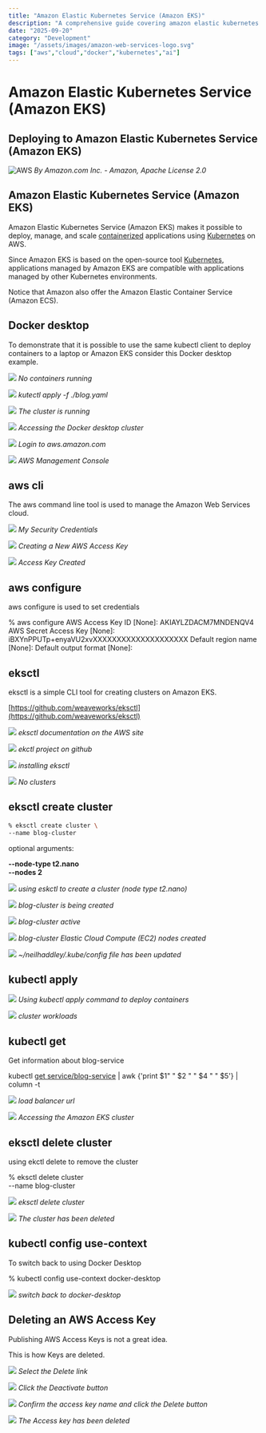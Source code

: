 ```yaml
---
title: "Amazon Elastic Kubernetes Service (Amazon EKS)"
description: "A comprehensive guide covering amazon elastic kubernetes service (amazon eks)"
date: "2025-09-20"
category: "Development"
image: "/assets/images/amazon-web-services-logo.svg"
tags: ["aws","cloud","docker","kubernetes","ai"]
---
```


# Amazon Elastic Kubernetes Service (Amazon EKS)

## Deploying to Amazon Elastic Kubernetes Service (Amazon EKS)

![AWS](/assets/images/amazoneks/amazon-web-services-logo.svg)
*By Amazon.com Inc. - Amazon, Apache License 2.0*


## Amazon Elastic Kubernetes Service (Amazon EKS)

Amazon Elastic Kubernetes Service (Amazon EKS) makes it possible to deploy, manage, and scale [containerized](docker.html) applications using [Kubernetes](kubernetes.html) on AWS. 

Since Amazon EKS is based on the open-source tool [Kubernetes](kubernetes.html), applications managed by Amazon EKS are compatible with applications managed by other Kubernetes environments.

Notice that Amazon also offer the Amazon Elastic Container Service (Amazon ECS).


## Docker desktop

To demonstrate that it is possible to use the same kubectl client to deploy containers to a laptop or Amazon EKS consider this Docker desktop example.

![](/assets/images/amazoneks/screen-shot-2021-08-12-at-7.16.52-pm-1836x1039.png)
*No containers running*

![](/assets/images/amazoneks/screen-shot-2021-08-12-at-7.17.46-pm-1836x1182.png)
*kutectl apply -f ./blog.yaml*

![](/assets/images/amazoneks/screen-shot-2021-08-12-at-7.18.30-pm-1836x1041.png)
*The cluster is running*

![](/assets/images/amazoneks/screen-shot-2021-08-12-at-7.18.57-pm-1836x1076.png)
*Accessing the Docker desktop cluster*

![](/assets/images/amazoneks/screen-shot-2021-08-12-at-7.20.10-pm-1836x1075.png)
*Login to aws.amazon.com*

![](/assets/images/amazoneks/screen-shot-2021-08-12-at-7.21.06-pm-1836x1048.png)
*AWS Management Console*


## aws cli

The aws command line tool is used to manage the Amazon Web Services cloud.

![](/assets/images/amazoneks/screen-shot-2021-08-16-at-8.07.43-pm-902x618.png)
*My Security Credentials*

![](/assets/images/amazoneks/screen-shot-2021-08-12-at-8.06.57-pm-1836x758.png)
*Creating a New AWS Access Key*

![](/assets/images/amazoneks/screen-shot-2021-08-12-at-8.07.09-pm-1472x456.png)
*Access Key Created*


## aws configure

aws configure is used to set credentials

% aws configure
AWS Access Key ID [None]: AKIAYLZDACM7MNDENQV4
AWS Secret Access Key [None]: iBXYnPPUTp+enyaVU2xvXXXXXXXXXXXXXXXXXXXX
Default region name [None]: 
Default output format [None]:


## eksctl

eksctl is a simple CLI tool for creating clusters on Amazon EKS.

[https://github.com/weaveworks/eksctl](https://github.com/weaveworks/eksctl)

![](/assets/images/amazoneks/screen-shot-2021-08-12-at-7.29.15-pm-1836x1016.png)
*eksctl documentation on the AWS site*

![](/assets/images/amazoneks/screen-shot-2021-08-12-at-7.48.33-pm-1836x1091.png)
*ekctl project on github*

![](/assets/images/amazoneks/screen-shot-2021-08-12-at-7.48.04-pm-1138x738.png)
*installing eksctl*

![](/assets/images/amazoneks/screen-shot-2021-08-12-at-7.52.44-pm-1836x934.png)
*No clusters*


## eksctl create cluster

```bash
% eksctl create cluster \
--name blog-cluster 
```

optional arguments:

**--node-type t2.nano \
--nodes 2**

![](/assets/images/amazoneks/screen-shot-2021-08-12-at-8.41.19-pm-1836x1185.png)
*using eskctl to create a cluster (node type t2.nano)*

![](/assets/images/amazoneks/screen-shot-2021-08-12-at-8.43.21-pm-1836x953.png)
*blog-cluster is being created*

![](/assets/images/amazoneks/screen-shot-2021-08-12-at-9.03.14-pm-1836x951.png)
*blog-cluster active*

![](/assets/images/amazoneks/screen-shot-2021-08-12-at-9.03.31-pm-1836x954.png)
*blog-cluster Elastic Cloud Compute (EC2) nodes created*

![](/assets/images/amazoneks/screen-shot-2021-08-12-at-9.03.56-pm-1836x1188.png)
*~/neilhaddley/.kube/config file has been updated*


## kubectl apply

![](/assets/images/amazoneks/screen-shot-2021-08-12-at-9.06.36-pm-1836x1180.png)
*Using kubectl apply command to deploy containers*

![](/assets/images/amazoneks/screen-shot-2021-08-15-at-2.48.29-pm-1836x924.png)
*cluster workloads*


## kubectl get

Get information about blog-service

kubectl [get service/blog-service](https://aws.amazon.com/premiumsupport/knowledge-center/eks-kubernetes-services-cluster/) |  awk {'print $1" " $2 " " $4 " " $5'} | column -t

![](/assets/images/amazoneks/screen-shot-2021-08-15-at-2.44.50-pm-1836x258.png)
*load balancer url*

![](/assets/images/amazoneks/screen-shot-2021-08-15-at-2.45.19-pm-1836x1158.png)
*Accessing the Amazon EKS cluster*


## eksctl delete cluster

using ekctl delete to remove the cluster

% eksctl delete cluster \
--name blog-cluster

![](/assets/images/amazoneks/screen-shot-2021-08-12-at-9.38.35-pm-1836x1181.png)
*eksctl delete cluster*

![](/assets/images/amazoneks/screen-shot-2021-08-12-at-9.40.30-pm-1836x954.png)
*The cluster has been deleted*


## kubectl config use-context

To switch back to using Docker Desktop

% kubectl config use-context docker-desktop

![](/assets/images/amazoneks/screen-shot-2021-08-15-at-2.10.40-pm-1836x1036.png)
*switch back to docker-desktop*


## Deleting an AWS Access Key

Publishing AWS Access Keys is not a great idea.

This is how Keys are deleted.

![](/assets/images/amazoneks/screen-shot-2021-08-12-at-9.47.55-pm-1836x956.png)
*Select the Delete link*

![](/assets/images/amazoneks/screen-shot-2021-08-12-at-9.48.09-pm-1836x953.png)
*Click the Deactivate button*

![](/assets/images/amazoneks/screen-shot-2021-08-12-at-9.49.34-pm-1836x955.png)
*Confirm the access key name and click the Delete button*

![](/assets/images/amazoneks/screen-shot-2021-08-12-at-9.49.50-pm-1836x956.png)
*The Access key has been deleted*
